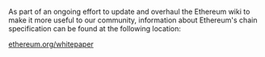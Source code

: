 As part of an ongoing effort to update and overhaul the Ethereum wiki to make it more useful to our community, information about Ethereum's chain specification can be found at the following location:

[ethereum.org/whitepaper](https://ethereum.org/en/whitepaper/)